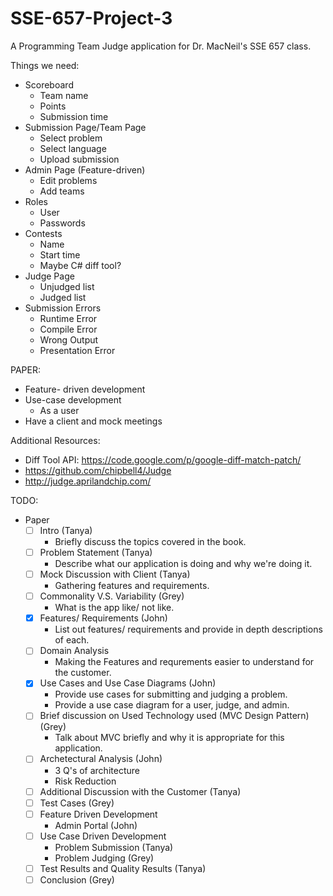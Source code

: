 SSE-657-Project-3
=================

A Programming Team Judge application for Dr. MacNeil's SSE 657 class. 


Things we need:

- Scoreboard
    - Team name
    - Points
    - Submission time
- Submission Page/Team Page
    - Select problem
    - Select language
    - Upload submission
- Admin Page (Feature-driven)
  - Edit problems
  - Add teams
- Roles
    - User
    - Passwords
- Contests
    - Name
    - Start time
    - Maybe C# diff tool?
- Judge Page
    - Unjudged list
    - Judged list
- Submission Errors
    - Runtime Error
    - Compile Error
    - Wrong Output
    - Presentation Error

PAPER:
- Feature- driven development
- Use-case development
  - As a user
- Have a client and mock meetings

Additional Resources:
- Diff Tool API: https://code.google.com/p/google-diff-match-patch/
- https://github.com/chipbell4/Judge
- http://judge.aprilandchip.com/




TODO:

 - Paper
    - [ ] Intro (Tanya)
        - Briefly discuss the topics covered in the book.
    - [ ] Problem Statement (Tanya)
        - Describe what our application is doing and why we're doing it.
    - [ ] Mock Discussion with Client (Tanya)
        - Gathering features and requirements.
    - [ ] Commonality V.S. Variability (Grey)
        - What is the app like/ not like.
    - [x] Features/ Requirements (John)
        - List out features/ requirements and provide in depth descriptions of each.
    - [ ] Domain Analysis <Optional>
        - Making the Features and requrements easier to understand for the customer.
    - [x] Use Cases and Use Case Diagrams (John)
        - Provide use cases for submitting and judging a problem.
        - Provide a use case diagram for a user, judge, and admin.
    - [ ] Brief discussion on Used Technology used (MVC Design Pattern) (Grey)
        - Talk about MVC briefly and why it is appropriate for this application. 
    - [ ] Archetectural Analysis (John)
        - 3 Q's of architecture
        - Risk Reduction
    - [ ] Additional Discussion with the Customer (Tanya)
    - [ ] Test Cases (Grey)
    - [ ] Feature Driven Development
        - Admin Portal (John)
    - [ ] Use Case Driven Development
        - Problem Submission (Tanya)
        - Problem Judging (Grey)
    - [ ] Test Results and Quality Results (Tanya)
    - [ ] Conclusion (Grey)
